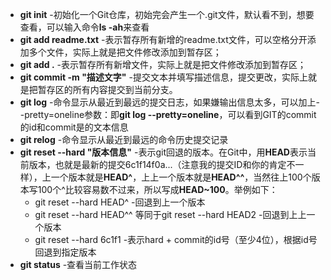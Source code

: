 * <b>git init</b> -初始化一个Git仓库，初始完会产生一个.git文件，默认看不到，想要查看，可以输入命令<b>ls -ah</b>来查看
* <b>git add readme.txt</b>  -表示暂存所有新增的readme.txt文件，可以空格分开添加多个文件，实际上就是把文件修改添加到暂存区；
* <b>git add .</b>    -表示暂存所有新增文件，实际上就是把文件修改添加到暂存区；
* <b>git commit -m "描述文字"</b> -提交文本并填写描述信息，提交更改，实际上就是把暂存区的所有内容提交到当前分支。
* <b>git log</b> -命令显示从最近到最远的提交日志，如果嫌输出信息太多，可以加上--pretty=oneline参数：即<b>git log --pretty=oneline</b>，可以看到GIT的commit的id和commit是的文本信息
* <b>git relog</b> -命令显示从最近到最远的命令历史提交记录
* <b>git reset --hard "版本信息"</b> -表示git回退的版本。在Git中，用<b>HEAD</b>表示当前版本，也就是最新的提交6c1f14f0a...（注意我的提交ID和你的肯定不一样），上一个版本就是<b>HEAD^</b>，上上一个版本就是<b>HEAD^^</b>，当然往上100个版本写100个^比较容易数不过来，所以写成<b>HEAD~100</b>。举例如下：
  * git reset --hard HEAD^  -回退到上一个版本
  * git reset --hard HEAD^^ 等同于git reset --hard HEAD2 -回退到上上一个版本
  * git reset --hard 6c1f1  -表示hard + commit的id号（至少4位），根据id号回退到指定版本
* <b>git status</b> -查看当前工作状态